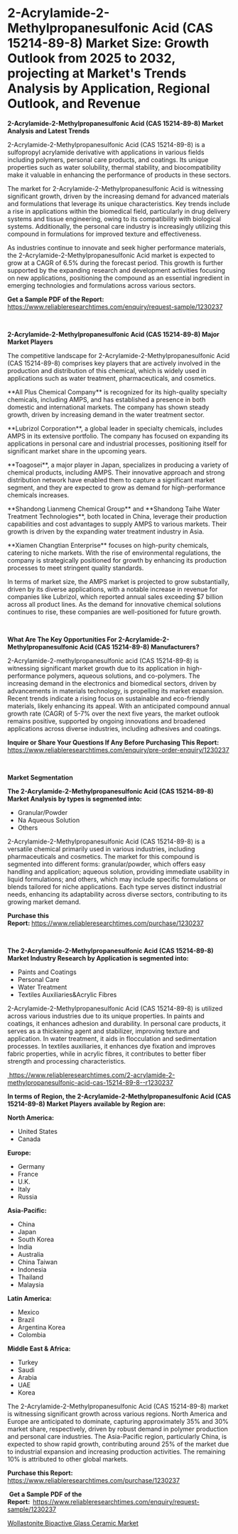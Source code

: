 <p><h1>2-Acrylamide-2-Methylpropanesulfonic Acid (CAS 15214-89-8) Market Size: Growth Outlook from 2025 to 2032, projecting at Market's Trends Analysis by Application, Regional Outlook, and Revenue</h1></p><p><strong>2-Acrylamide-2-Methylpropanesulfonic Acid (CAS 15214-89-8) Market Analysis and Latest Trends</strong></p>
<p><p>2-Acrylamide-2-Methylpropanesulfonic Acid (CAS 15214-89-8) is a sulfopropyl acrylamide derivative with applications in various fields including polymers, personal care products, and coatings. Its unique properties such as water solubility, thermal stability, and biocompatibility make it valuable in enhancing the performance of products in these sectors.</p><p>The market for 2-Acrylamide-2-Methylpropanesulfonic Acid is witnessing significant growth, driven by the increasing demand for advanced materials and formulations that leverage its unique characteristics. Key trends include a rise in applications within the biomedical field, particularly in drug delivery systems and tissue engineering, owing to its compatibility with biological systems. Additionally, the personal care industry is increasingly utilizing this compound in formulations for improved texture and effectiveness.</p><p>As industries continue to innovate and seek higher performance materials, the 2-Acrylamide-2-Methylpropanesulfonic Acid market is expected to grow at a CAGR of 6.5% during the forecast period. This growth is further supported by the expanding research and development activities focusing on new applications, positioning the compound as an essential ingredient in emerging technologies and formulations across various sectors.</p></p>
<p><strong>Get a Sample PDF of the Report:&nbsp;</strong> <a href="https://www.reliableresearchtimes.com/enquiry/request-sample/1230237?utm_campaign=2141&utm_medium=2&utm_source=Github&utm_content=ia&utm_term=03022025&utm_id=2-acrylamide-2-methylpropanesulfonic-acid-cas-15214-89-8">https://www.reliableresearchtimes.com/enquiry/request-sample/1230237</a></p>
<p>&nbsp;</p>
<p><strong>2-Acrylamide-2-Methylpropanesulfonic Acid (CAS 15214-89-8) Major Market Players</strong></p>
<p><p>The competitive landscape for 2-Acrylamide-2-Methylpropanesulfonic Acid (CAS 15214-89-8) comprises key players that are actively involved in the production and distribution of this chemical, which is widely used in applications such as water treatment, pharmaceuticals, and cosmetics.</p><p>**All Plus Chemical Company** is recognized for its high-quality specialty chemicals, including AMPS, and has established a presence in both domestic and international markets. The company has shown steady growth, driven by increasing demand in the water treatment sector.</p><p>**Lubrizol Corporation**, a global leader in specialty chemicals, includes AMPS in its extensive portfolio. The company has focused on expanding its applications in personal care and industrial processes, positioning itself for significant market share in the upcoming years.</p><p>**Toagosei**, a major player in Japan, specializes in producing a variety of chemical products, including AMPS. Their innovative approach and strong distribution network have enabled them to capture a significant market segment, and they are expected to grow as demand for high-performance chemicals increases.</p><p>**Shandong Lianmeng Chemical Group** and **Shandong Taihe Water Treatment Technologies**, both located in China, leverage their production capabilities and cost advantages to supply AMPS to various markets. Their growth is driven by the expanding water treatment industry in Asia.</p><p>**Xiamen Changtian Enterprise** focuses on high-purity chemicals, catering to niche markets. With the rise of environmental regulations, the company is strategically positioned for growth by enhancing its production processes to meet stringent quality standards.</p><p>In terms of market size, the AMPS market is projected to grow substantially, driven by its diverse applications, with a notable increase in revenue for companies like Lubrizol, which reported annual sales exceeding $7 billion across all product lines. As the demand for innovative chemical solutions continues to rise, these companies are well-positioned for future growth.</p></p>
<p>&nbsp;</p>
<p><strong>What Are The Key Opportunities For 2-Acrylamide-2-Methylpropanesulfonic Acid (CAS 15214-89-8) Manufacturers?</strong></p>
<p><p>2-Acrylamide-2-methylpropanesulfonic acid (CAS 15214-89-8) is witnessing significant market growth due to its application in high-performance polymers, aqueous solutions, and co-polymers. The increasing demand in the electronics and biomedical sectors, driven by advancements in materials technology, is propelling its market expansion. Recent trends indicate a rising focus on sustainable and eco-friendly materials, likely enhancing its appeal. With an anticipated compound annual growth rate (CAGR) of 5-7% over the next five years, the market outlook remains positive, supported by ongoing innovations and broadened applications across diverse industries, including adhesives and coatings.</p></p>
<p><strong>Inquire or Share Your Questions If Any Before Purchasing This Report:</strong> <a href="https://www.reliableresearchtimes.com/enquiry/pre-order-enquiry/1230237?utm_campaign=2141&utm_medium=2&utm_source=Github&utm_content=ia&utm_term=03022025&utm_id=2-acrylamide-2-methylpropanesulfonic-acid-cas-15214-89-8">https://www.reliableresearchtimes.com/enquiry/pre-order-enquiry/1230237</a></p>
<p>&nbsp;</p>
<p><strong>Market Segmentation</strong></p>
<p><strong>The 2-Acrylamide-2-Methylpropanesulfonic Acid (CAS 15214-89-8) Market Analysis by types is segmented into:</strong></p>
<p><ul><li>Granular/Powder</li><li>Na Aqueous Solution</li><li>Others</li></ul></p>
<p><p>2-Acrylamide-2-Methylpropanesulfonic Acid (CAS 15214-89-8) is a versatile chemical primarily used in various industries, including pharmaceuticals and cosmetics. The market for this compound is segmented into different forms: granular/powder, which offers easy handling and application; aqueous solution, providing immediate usability in liquid formulations; and others, which may include specific formulations or blends tailored for niche applications. Each type serves distinct industrial needs, enhancing its adaptability across diverse sectors, contributing to its growing market demand.</p></p>
<p><strong>Purchase this Report:&nbsp;</strong><a href="https://www.reliableresearchtimes.com/purchase/1230237?utm_campaign=2141&utm_medium=2&utm_source=Github&utm_content=ia&utm_term=03022025&utm_id=2-acrylamide-2-methylpropanesulfonic-acid-cas-15214-89-8">https://www.reliableresearchtimes.com/purchase/1230237</a></p>
<p>&nbsp;</p>
<p><strong>The 2-Acrylamide-2-Methylpropanesulfonic Acid (CAS 15214-89-8) Market Industry Research by Application is segmented into:</strong></p>
<p><ul><li>Paints and Coatings</li><li>Personal Care</li><li>Water Treatment</li><li>Textiles Auxiliaries&Acrylic Fibres</li></ul></p>
<p><p>2-Acrylamide-2-Methylpropanesulfonic Acid (CAS 15214-89-8) is utilized across various industries due to its unique properties. In paints and coatings, it enhances adhesion and durability. In personal care products, it serves as a thickening agent and stabilizer, improving texture and application. In water treatment, it aids in flocculation and sedimentation processes. In textiles auxiliaries, it enhances dye fixation and improves fabric properties, while in acrylic fibres, it contributes to better fiber strength and processing characteristics.</p></p>
<p><a href="https://www.reliableresearchtimes.com/2-acrylamide-2-methylpropanesulfonic-acid-cas-15214-89-8--r1230237?utm_campaign=2141&utm_medium=2&utm_source=Github&utm_content=ia&utm_term=03022025&utm_id=2-acrylamide-2-methylpropanesulfonic-acid-cas-15214-89-8">&nbsp;https://www.reliableresearchtimes.com/2-acrylamide-2-methylpropanesulfonic-acid-cas-15214-89-8--r1230237</a></p>
<p><strong>In terms of Region, the 2-Acrylamide-2-Methylpropanesulfonic Acid (CAS 15214-89-8) Market Players available by Region are:</strong></p>
<p>
    <p> <strong> North America: </strong>
        <ul>
            <li>United States</li>
            <li>Canada</li>
        </ul>
        </p> 
    <p> <strong> Europe: </strong>
        <ul>
            <li>Germany</li>
            <li>France</li>
            <li>U.K.</li>
            <li>Italy</li>
            <li>Russia</li>
        </ul>
        </p> 
    <p> <strong> Asia-Pacific: </strong>
        <ul>
            <li>China</li>
            <li>Japan</li>
            <li>South Korea</li>
            <li>India</li>
            <li>Australia</li>
            <li>China Taiwan</li>
            <li>Indonesia</li>
            <li>Thailand</li>
            <li>Malaysia</li>
        </ul>
        </p> 
    <p> <strong> Latin America: </strong>
        <ul>
            <li>Mexico</li>
            <li>Brazil</li>
            <li>Argentina Korea</li>
            <li>Colombia</li>
        </ul>
        </p> 
    <p> <strong> Middle East & Africa: </strong>
        <ul>
            <li>Turkey</li>
            <li>Saudi</li>
            <li>Arabia</li>
            <li>UAE</li>
            <li>Korea</li>
        </ul>
    </p>
    </p>
<p><p>The 2-Acrylamide-2-Methylpropanesulfonic Acid (CAS 15214-89-8) market is witnessing significant growth across various regions. North America and Europe are anticipated to dominate, capturing approximately 35% and 30% market share, respectively, driven by robust demand in polymer production and personal care industries. The Asia-Pacific region, particularly China, is expected to show rapid growth, contributing around 25% of the market due to industrial expansion and increasing production activities. The remaining 10% is attributed to other global markets.</p></p>
<p><strong>Purchase this Report: </strong><a href="https://www.reliableresearchtimes.com/purchase/1230237?utm_campaign=2141&utm_medium=2&utm_source=Github&utm_content=ia&utm_term=03022025&utm_id=2-acrylamide-2-methylpropanesulfonic-acid-cas-15214-89-8">https://www.reliableresearchtimes.com/purchase/1230237</a></p>
<p>&nbsp;<strong>Get a Sample PDF of the Report:&nbsp;&nbsp;</strong><a href="https://www.reliableresearchtimes.com/enquiry/request-sample/1230237?utm_campaign=2141&utm_medium=2&utm_source=Github&utm_content=ia&utm_term=03022025&utm_id=2-acrylamide-2-methylpropanesulfonic-acid-cas-15214-89-8">https://www.reliableresearchtimes.com/enquiry/request-sample/1230237</a></p>
<p><strong></strong></p>
<p><p><a href="https://github.com/sca704osol/Market-Research-Report-List-1/blob/main/wollastonite-bioactive-glass-ceramic-market.md?utm_campaign=2141&utm_medium=2&utm_source=Github&utm_content=ia&utm_term=03022025&utm_id=2-acrylamide-2-methylpropanesulfonic-acid-cas-15214-89-8">Wollastonite Bioactive Glass Ceramic Market</a></p></p>